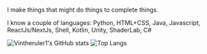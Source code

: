 I make things that might do things to complete things.

I know a couple of languages: Python, HTML+CSS, Java, Javascript, ReactJs/NextJs, Shell, Kotlin, Unity, ShaderLab, C#

![Vintheruler1's GitHub stats](https://github-readme-stats.vercel.app/api?username=vintheruler1&show=reviews,discussions_started,discussions_answered,prs_merged,prs_merged_percentage)
![Top Langs](https://github-readme-stats.vercel.app/api/top-langs/?username=vintheruler1&layout=donut-vertical)
